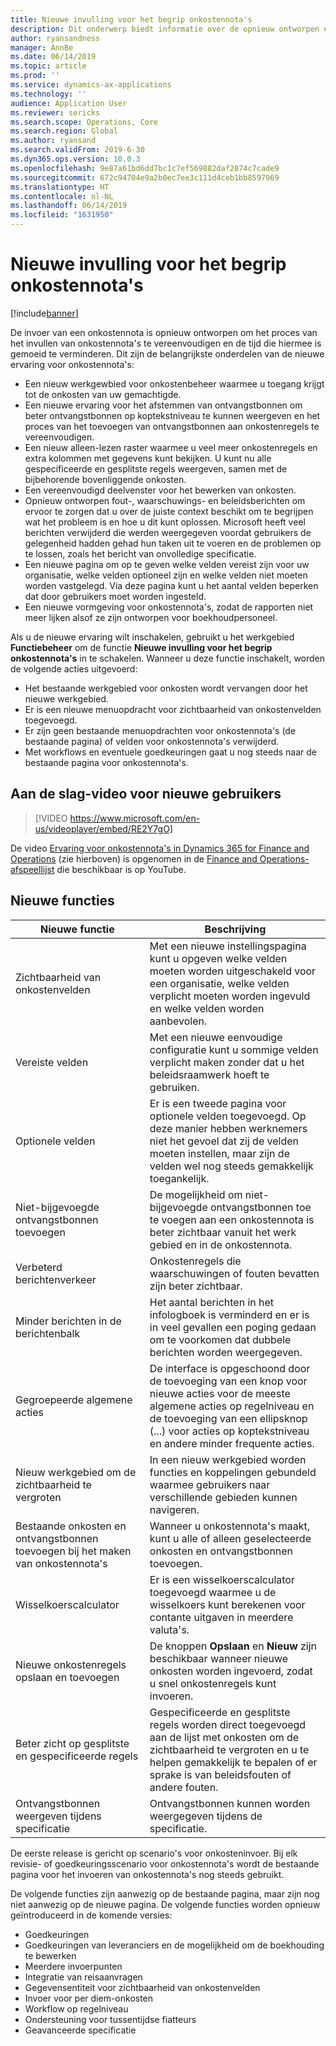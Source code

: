 ```yaml
---
title: Nieuwe invulling voor het begrip onkostennota's
description: Dit onderwerp biedt informatie over de opnieuw ontworpen en compleet herziene ervaring bij het invoeren van onkostennota's in Microsoft Dynamics 365 for Finance and Operations. De nieuwe ervaring vereenvoudigt het proces van het invullen van onkostennota's en vermindert de tijd die hiermee is gemoeid.
author: ryansandness
manager: AnnBe
ms.date: 06/14/2019
ms.topic: article
ms.prod: ''
ms.service: dynamics-ax-applications
ms.technology: ''
audience: Application User
ms.reviewer: sericks
ms.search.scope: Operations, Core
ms.search.region: Global
ms.author: ryansand
ms.search.validFrom: 2019-6-30
ms.dyn365.ops.version: 10.0.3
ms.openlocfilehash: 9e87a61bd6dd7bc1c7ef569882daf2074c7cade9
ms.sourcegitcommit: 672c94704e9a2b0ec7ee3c111d4ceb1bb8597969
ms.translationtype: HT
ms.contentlocale: nl-NL
ms.lasthandoff: 06/14/2019
ms.locfileid: "1631950"
---
```

# <a name="expense-reports-reimagined"></a>Nieuwe invulling voor het begrip onkostennota's

[!include[banner](../includes/banner.md)]

De invoer van een onkostennota is opnieuw ontworpen om het proces van het invullen van onkostennota's te vereenvoudigen en de tijd die hiermee is gemoeid te verminderen. Dit zijn de belangrijkste onderdelen van de nieuwe ervaring voor onkostennota's:

- Een nieuw werkgewbied voor onkostenbeheer waarmee u toegang krijgt tot de onkosten van uw gemachtigde.
- Een nieuwe ervaring voor het afstemmen van ontvangstbonnen om beter ontvangstbonnen op koptekstniveau te kunnen weergeven en het proces van het toevoegen van ontvangstbonnen aan onkostenregels te vereenvoudigen.
- Een nieuw alleen-lezen raster waarmee u veel meer onkostenregels en extra kolommen met gegevens kunt bekijken. U kunt nu alle gespecificeerde en gesplitste regels weergeven, samen met de bijbehorende bovenliggende onkosten.
- Een vereenvoudigd deelvenster voor het bewerken van onkosten.
- Opnieuw ontworpen fout-, waarschuwings- en beleidsberichten om ervoor te zorgen dat u over de juiste context beschikt om te begrijpen wat het probleem is en hoe u dit kunt oplossen. Microsoft heeft veel berichten verwijderd die werden weergegeven voordat gebruikers de gelegenheid hadden gehad hun taken uit te voeren en de problemen op te lossen, zoals het bericht van onvolledige specificatie.
- Een nieuwe pagina om op te geven welke velden vereist zijn voor uw organisatie, welke velden optioneel zijn en welke velden niet moeten worden vastgelegd. Via deze pagina kunt u het aantal velden beperken dat door gebruikers moet worden ingesteld.
- Een nieuwe vormgeving voor onkostennota's, zodat de rapporten niet meer lijken alsof ze zijn ontworpen voor boekhoudpersoneel.

Als u de nieuwe ervaring wilt inschakelen, gebruikt u het werkgebied **Functiebeheer** om de functie **Nieuwe invulling voor het begrip onkostennota's** in te schakelen. Wanneer u deze functie inschakelt, worden de volgende acties uitgevoerd:

- Het bestaande werkgebied voor onkosten wordt vervangen door het nieuwe werkgebied.
- Er is een nieuwe menuopdracht voor zichtbaarheid van onkostenvelden toegevoegd.
- Er zijn geen bestaande menuopdrachten voor onkostennota's (de bestaande pagina) of velden voor onkostennota's verwijderd.
- Met workflows en eventuele goedkeuringen gaat u nog steeds naar de bestaande pagina voor onkostennota's.

## <a name="getting-started-video-for-new-users"></a>Aan de slag-video voor nieuwe gebruikers

> [!VIDEO https://www.microsoft.com/en-us/videoplayer/embed/RE2Y7gO]

De video [Ervaring voor onkostennota's in Dynamics 365 for Finance and Operations](https://youtu.be/Ocy-MsTvEE0) (zie hierboven) is opgenomen in de [Finance and Operations-afspeellijst](https://www.youtube.com/playlist?list=PLcakwueIHoT_SYfIaPGoOhloFoCXiUSyW) die beschikbaar is op YouTube.

## <a name="new-features"></a>Nieuwe functies

| Nieuwe functie | Beschrijving |
|---|----|
| Zichtbaarheid van onkostenvelden | Met een nieuwe instellingspagina kunt u opgeven welke velden moeten worden uitgeschakeld voor een organisatie, welke velden verplicht moeten worden ingevuld en welke velden worden aanbevolen. |
| Vereiste velden | Met een nieuwe eenvoudige configuratie kunt u sommige velden verplicht maken zonder dat u het beleidsraamwerk hoeft te gebruiken. |
| Optionele velden | Er is een tweede pagina voor optionele velden toegevoegd. Op deze manier hebben werknemers niet het gevoel dat zij de velden moeten instellen, maar zijn de velden wel nog steeds gemakkelijk toegankelijk. |
| Niet-bijgevoegde ontvangstbonnen toevoegen | De mogelijkheid om niet-bijgevoegde ontvangstbonnen toe te voegen aan een onkostennota is beter zichtbaar vanuit het werk gebied en in de onkostennota. |
| Verbeterd berichtenverkeer | Onkostenregels die waarschuwingen of fouten bevatten zijn beter zichtbaar. |
| Minder berichten in de berichtenbalk| Het aantal berichten in het infologboek is verminderd en er is in veel gevallen een poging gedaan om te voorkomen dat dubbele berichten worden weergegeven. |
| Gegroepeerde algemene acties | De interface is opgeschoond door de toevoeging van een knop voor nieuwe acties voor de meeste algemene acties op regelniveau en de toevoeging van een ellipsknop (...) voor acties op koptekstniveau en andere minder frequente acties. |
| Nieuw werkgebied om de zichtbaarheid te vergroten | In een nieuw werkgebied worden functies en koppelingen gebundeld waarmee gebruikers naar verschillende gebieden kunnen navigeren. |
| Bestaande onkosten en ontvangstbonnen toevoegen bij het maken van onkostennota's | Wanneer u onkostennota's maakt, kunt u alle of alleen geselecteerde onkosten en ontvangstbonnen toevoegen. |
| Wisselkoerscalculator | Er is een wisselkoerscalculator toegevoegd waarmee u de wisselkoers kunt berekenen voor contante uitgaven in meerdere valuta's. |
| Nieuwe onkostenregels opslaan en toevoegen | De knoppen **Opslaan** en **Nieuw** zijn beschikbaar wanneer nieuwe onkosten worden ingevoerd, zodat u snel onkostenregels kunt invoeren. |
| Beter zicht op gesplitste en gespecificeerde regels | Gespecificeerde en gesplitste regels worden direct toegevoegd aan de lijst met onkosten om de zichtbaarheid te vergroten en u te helpen gemakkelijk te bepalen of er sprake is van beleidsfouten of andere fouten. |
| Ontvangstbonnen weergeven tijdens specificatie | Ontvangstbonnen kunnen worden weergegeven tijdens de specificatie. |

De eerste release is gericht op scenario's voor onkosteninvoer. Bij elk revisie- of goedkeuringsscenario voor onkostennota's wordt de bestaande pagina voor het invoeren van onkostennota's nog steeds gebruikt.

De volgende functies zijn aanwezig op de bestaande pagina, maar zijn nog niet aanwezig op de nieuwe pagina. De volgende functies worden opnieuw geïntroduceerd in de komende versies:

- Goedkeuringen
- Goedkeuringen van leveranciers en de mogelijkheid om de boekhouding te bewerken
- Meerdere invoerpunten
- Integratie van reisaanvragen
- Gegevensentiteit voor zichtbaarheid van onkostenvelden
- Invoer voor per diem-onkosten
- Workflow op regelniveau
- Ondersteuning voor tussentijdse fiatteurs
- Geavanceerde specificatie
